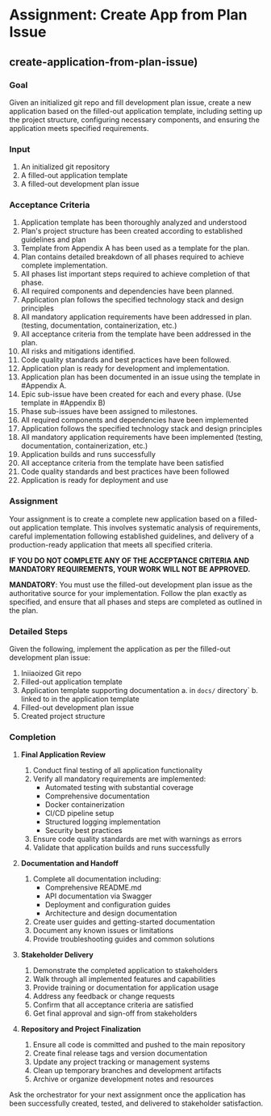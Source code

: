 # Assignment: Create App from Plan Issue

## create-application-from-plan-issue)

### Goal

Given an initialized git repo and fill development plan issue, create a new application based on the filled-out application template, including setting up the project structure, configuring necessary components, and ensuring the application meets specified requirements.

### Input

1. An initialized git repository
1. A filled-out application template
1. A filled-out development plan issue

### Acceptance Criteria

1. Application template has been thoroughly analyzed and understood
2. Plan's project structure has been created according to established guidelines and plan
3. Template from Appendix A has been used as a template for the plan.
4. Plan contains detailed breakdown of all phases required to achieve complete implementation.
5. All phases list important steps required to achieve completion of that phase.
6. All required components and dependencies have been planned.
7. Application plan follows the specified technology stack and design principles
8. All mandatory application requirements have been addressed in plan. (testing, documentation, containerization, etc.)
9. All acceptance criteria from the template have been addressed in the plan.
10. All risks and mitigations identified.
11. Code quality standards and best practices have been followed.
12. Application plan is ready for development and implementation.
13. Application plan has been documented in an issue using the template in #Appendix A.
14. Epic sub-issue have been created for each and every phase. (Use template in #Appendix B)
15. Phase sub-issues have been assigned to milestones.
16. All required components and dependencies have been implemented
17. Application follows the specified technology stack and design principles
18. All mandatory application requirements have been implemented (testing, documentation, containerization, etc.)
19. Application builds and runs successfully
20. All acceptance criteria from the template have been satisfied
21. Code quality standards and best practices have been followed
22. Application is ready for deployment and use

### Assignment

Your assignment is to create a complete new application based on a filled-out application template. This involves systematic analysis of requirements, careful implementation following established guidelines, and delivery of a production-ready application that meets all specified criteria.

**IF YOU DO NOT COMPLETE ANY OF THE ACCEPTANCE CRITERIA AND MANDATORY REQUIREMENTS, YOUR WORK WILL NOT BE APPROVED.**

**MANDATORY**: You must use the filled-out development plan issue as the authoritative source for your implementation. Follow the plan exactly as specified, and ensure that all phases and steps are completed as outlined in the plan.

### Detailed Steps

Given the following, implement the application as per the filled-out development plan issue:

1. Iniiaoized Git repo
2. Filled-out application template
3. Application template supporting documentation
   a. in `docs/` directory`
   b. linked to in the application template
5. Filled-out development plan issue
6. Created project structure

### Completion

1. **Final Application Review**
   1. Conduct final testing of all application functionality
   2. Verify all mandatory requirements are implemented:
      - Automated testing with substantial coverage
      - Comprehensive documentation
      - Docker containerization
      - CI/CD pipeline setup
      - Structured logging implementation
      - Security best practices
   3. Ensure code quality standards are met with warnings as errors
   4. Validate that application builds and runs successfully

2. **Documentation and Handoff**
   1. Complete all documentation including:
      - Comprehensive README.md
      - API documentation via Swagger
      - Deployment and configuration guides
      - Architecture and design documentation
   2. Create user guides and getting-started documentation
   3. Document any known issues or limitations
   4. Provide troubleshooting guides and common solutions

3. **Stakeholder Delivery**
   1. Demonstrate the completed application to stakeholders
   2. Walk through all implemented features and capabilities
   3. Provide training or documentation for application usage
   4. Address any feedback or change requests
   5. Confirm that all acceptance criteria are satisfied
   6. Get final approval and sign-off from stakeholders

4. **Repository and Project Finalization**
   1. Ensure all code is committed and pushed to the main repository
   2. Create final release tags and version documentation
   3. Update any project tracking or management systems
   4. Clean up temporary branches and development artifacts
   5. Archive or organize development notes and resources

Ask the orchestrator for your next assignment once the application has been successfully created, tested, and delivered to stakeholder satisfaction.
